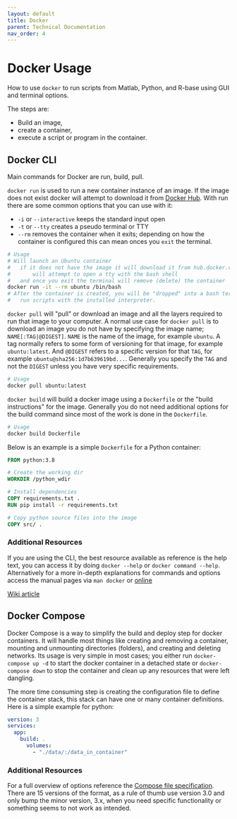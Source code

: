 ```yaml
---
layout: default
title: Docker
parent: Technical Documentation
nav_order: 4
---
```

# Docker Usage

How to use `docker` to run scripts from Matlab, Python, and R-base using GUI and terminal options.

The steps are:

- Build an image,
- create a container,
- execute a script or program in the container.

## Docker CLI

Main commands for Docker are run, build, pull.

`docker run` is used to run a new container instance of an image. If the image does not exist docker
will attempt to download it from [Docker Hub](https://hub.docker.com). With run there are some
common options that you can use with it:

- `-i` or `--interactive` keeps the standard input open
- `-t` or `--tty` creates a pseudo terminal or TTY
- `--rm` removes the container when it exits; depending on how the container is configured this can
	mean onces you `exit` the terminal.

```sh
# Usage
# Will launch an Ubuntu container
# 	if it does not have the image it will download it from hub.docker.com
#		will attempt to open a tty with the bash shell
# 	and once you exit the terminal will remove (delete) the container
docker run -it --rm ubuntu /bin/bash
# After the container is created, you will be "dropped" into a bash terminal and you can
# 	run scripts with the installed interpreter.
```

`docker pull` will "pull" or download an image and all the layers required to run that image to your
computer. A normal use case for `docker pull` is to download an image you do not have by specifying
the image name; `NAME[:TAG|@DIGEST]`. `NAME` is the name of the image, for example `ubuntu`. A tag
normally refers to some form of versioning for that image, for example `ubuntu:latest`. And
`@DIGEST` refers to a specific version for that `TAG`, for example
`ubuntu@sha256:1d7b639619bd...`. Generally you specify the `TAG` and not the `DIGEST` unless you
have very specific requirements.

```sh
# Usage
docker pull ubuntu:latest
```

`docker build` will build a docker image using a `Dockerfile` or the "build instructions" for the
image. Generally you do not need additional options for the build command since most of the work is
done in the `Dockerfile`.

```sh
# Usage
docker build Dockerfile
```

Below is an example is a simple `Dockerfile` for a Python container:

```Dockerfile
FROM python:3.8

# Create the working dir
WORKDIR /python_wdir

# Install dependencies
COPY requirements.txt .
RUN pip install -r requirements.txt

# Copy python source files into the image
COPY src/ .
```

### Additional Resources

If you are using the CLI, the best resource available as reference is the help text, you can access
it by doing `docker --help` or `docker command --help`. Alternatively for a more in-depth
explanations for commands and options access the manual pages via `man docker` or
[online](http://manpages.org/docker)

[Wiki article](https://wiki.archlinux.org/index.php/Docker)

## Docker Compose

Docker Compose is a way to simplify the build and deploy step for docker containers. It will handle
most things like creating and removing a container, mounting and unmounting directories (folders),
and creating and deleting networks. Its usage is very simple in most cases; you either run
`docker-compose up -d` to start the docker container in a detached state or `docker-compose down` to
stop the container and clean up any resources that were left dangling.

The more time consuming step is creating the configuration file to define the container stack, this
stack can have one or many container definitions. Here is a simple example for python:

```yaml
version: 3
services:
  app:
    build: .
      volumes:
        - "./data/:/data_in_container"
```

### Additional Resources

For a full overview of options reference the [Compose file
specification](https://docs.docker.com/compose/compose-file/). There are 15 versions of the format,
as a rule of thumb use version 3.0 and only bump the minor version, 3.x, when you need specific
functionality or something seems to not work as intended.